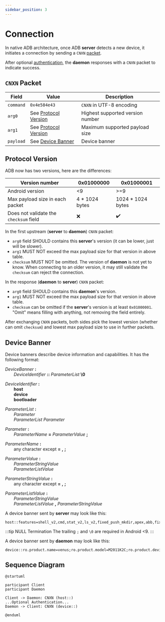 ```yaml
---
sidebar_position: 3
---
```


# Connection

<!--
cspell: ignore bootloader
cspell: ignore enduml
cspell: ignore mkdir
cspell: ignore startuml
-->

In native ADB architecture, once ADB **server** detects a new device, it initiates a connection by sending a `CNXN` [packet](./packet.md).

After optional [authentication](./authentication.md), the **daemon** responses with a `CNXN` packet to indicate success.

## `CNXN` Packet

| Field     | Value                                     | Description                      |
| --------- | ----------------------------------------- | -------------------------------- |
| `command` | `0x4e584e43`                              | `CNXN` in UTF-8 encoding         |
| `arg0`    | See [Protocol Version](#protocol-version) | Highest supported version number |
| `arg1`    | See [Protocol Version](#protocol-version) | Maximum supported payload size   |
| `payload` | See [Device Banner](#device-banner)       | Device banner                    |

## Protocol Version

ADB now has two versions, here are the differences:

| Version number                         | 0x01000000     | 0x01000001         |
| -------------------------------------- | -------------- | ------------------ |
| Android version                        | <9             | >=9                |
| Max payload size in each packet        | 4 * 1024 bytes | 1024 * 1024 bytes  |
| Does not validate the `checksum` field | :x:            | :heavy_check_mark: |

In the first upstream (**server** to **daemon**) `CNXN` packet:

* `arg0` field SHOULD contains this **server**'s version (it can be lower, just will be slower).
* `arg1` MUST NOT exceed the max payload size for that version in above table.
* `checksum` MUST NOT be omitted. The version of **daemon** is not yet to know. When connecting to an older version, it may still validate the `checksum` can reject the connection.

In the response (**daemon** to **server**) `CNXN` packet:

* `arg0` field SHOULD contains this **daemon**'s version.
* `arg1` MUST NOT exceed the max payload size for that version in above table.
* `checksum` can be omitted if the **server**'s version is at least `0x01000001`. "Omit" means filling with anything, not removing the field entirely.

After exchanging `CNXN` packets, both sides pick the lowest version (whether can omit `checksum`) and lowest max payload size to use in further packets.

## Device Banner

Device banners describe device information and capabilities. It has the following format:

*DeviceBanner* **:**<br/>
  *DeviceIdentifier* **::** *ParameterList* **\0**

*DeviceIdentifier* **:**<br/>
  **host**<br/>
  **device**<br/>
  **bootloader**

*ParameterList* **:**<br/>
  *Parameter*<br/>
  *ParameterList* *Parameter*

*Parameter* **:**<br/>
  *ParameterName* **=** *ParameterValue* **;**

*ParameterName* **:**<br/>
  any character except **=** **,** **;**

*ParameterValue* **:**<br/>
  *ParameterStringValue*<br/>
  *ParameterListValue*

*ParameterStringValue* **:**<br/>
  any character except **=** **,** **;**

*ParameterListValue* **:**<br/>
  *ParameterStringValue*<br/>
  *ParameterListValue* **,** *ParameterStringValue*

A device banner sent by **server** may look like this:

```text
host::features=shell_v2,cmd,stat_v2,ls_v2,fixed_push_mkdir,apex,abb,fixed_push_symlink_timestamp,abb_exec,remount_shell,track_app,sendrecv_v2,sendrecv_v2_brotli,sendrecv_v2_lz4,sendrecv_v2_zstd,sendrecv_v2_dry_run_send;\0
```

:::tip NULL Termination
The trailing `;` and `\0` are required in Android <9.
:::

A device banner sent by **daemon** may look like this:

```text
device::ro.product.name=venus;ro.product.model=M2011K2C;ro.product.device=venus;features=sendrecv_v2_brotli,remount_shell,sendrecv_v2,abb_exec,fixed_push_mkdir,fixed_push_symlink_timestamp,abb,shell_v2,cmd,ls_v2,apex,stat_v2
```

## Sequence Diagram

```uml
@startuml

participant Client
participant Daemon

Client -> Daemon: CNXN (host::)
...Optional Authentication...
Daemon -> Client: CNXN (device::)

@enduml
```
